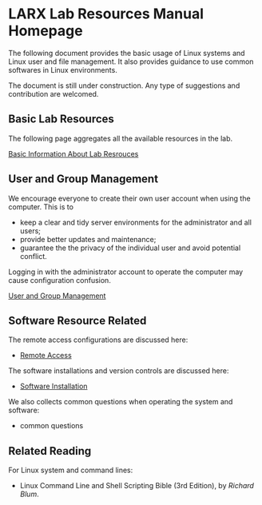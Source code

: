 <!-- home page -->

# LARX Lab Resources Manual Homepage

The following document provides the basic usage of Linux systems and Linux user and file management. It also provides guidance to use common softwares in Linux environments. 

The document is still under construction. Any type of suggestions and contribution are welcomed.



## Basic Lab Resources

The following page aggregates all the available resources in the lab.

[Basic Information About Lab Resrouces](_pages/basic_lab_info.md)



## User and Group Management

We encourage everyone to create their own user account when using the computer. This is to

- keep a clear and tidy server environments for the administrator and all users;
- provide better updates and maintenance;
- guarantee the the privacy of the individual user and avoid potential conflict. 

Logging in with the administrator account to operate the computer may cause configuration confusion. 

[User and Group Management](_pages/user_and_group.md) 



##  Software Resource Related

The remote access configurations are  discussed here:

- [Remote Access](_pages/remote_access.md)



The software installations and version controls are discussed here:

- [Software Installation](_pages/installation.md) 



We also collects common questions when operating the system and software:

- common questions



## Related Reading
For Linux system and command lines:
- Linux Command Line and Shell Scripting Bible (3rd Edition), by *Richard Blum*.

